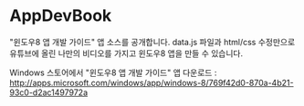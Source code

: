 AppDevBook
==========

"윈도우8 앱 개발 가이드" 앱 소스를 공개합니다.
data.js 파일과 html/css 수정만으로 유튜브에 올린 나만의 비디오를 가지고 윈도우8 앱을 만들 수 있습니다.

Windows 스토어에서 "윈도우8 앱 개발 가이드" 앱 다운로드 : http://apps.microsoft.com/windows/app/windows-8/769f42d0-870a-4b21-93c0-d2ac1497972a
